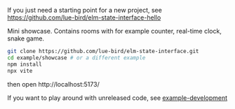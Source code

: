 If you just need a starting point for a new project, see <https://github.com/lue-bird/elm-state-interface-hello>

Mini showcase. Contains rooms with for example counter, real-time clock, snake game.

```bash
git clone https://github.com/lue-bird/elm-state-interface.git
cd example/showcase # or a different example
npm install
npx vite
```
then open http://localhost:5173/

If you want to play around with unreleased code, see [example-development](/example-development/)
